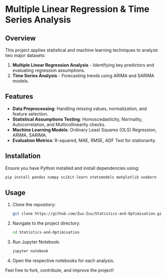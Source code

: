 # Multiple Linear Regression & Time Series Analysis

## Overview
This project applies statistical and machine learning techniques to analyze two major datasets:

1. **Multiple Linear Regression Analysis** - Identifying key predictors and evaluating regression assumptions.
2. **Time Series Analysis** - Forecasting trends using ARIMA and SARIMA models.

## Features
- **Data Preprocessing**: Handling missing values, normalization, and feature selection.
- **Statistical Assumptions Testing**: Homoscedasticity, Normality, Autocorrelation, and Multicollinearity checks.
- **Machine Learning Models**: Ordinary Least Squares (OLS) Regression, ARIMA, SARIMA.
- **Evaluation Metrics**: R-squared, MAE, RMSE, ADF Test for stationarity.

## Installation
Ensure you have Python installed and install dependencies using:
```bash
pip install pandas numpy scikit-learn statsmodels matplotlib seaborn
```

## Usage
1. Clone the repository:
   ```bash
   git clone https://github.com/Zuu-Zuu/Statistics-and-Optimisation.git
   ```
2. Navigate to the project directory:
   ```bash
   cd Statistics-and-Optimisation
   ```
3. Run Jupyter Notebook:
   ```bash
   jupyter notebook
   ```
4. Open the respective notebooks for each analysis.
 
Feel free to fork, contribute, and improve the project!

